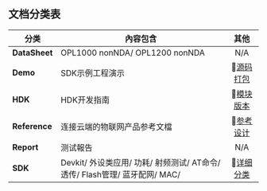 ## 文档分类表


|     分类     |   內容包含    |     其他    |
|--------------|--------------|:-----------:|
|  **DataSheet**  | OPL1000 nonNDA/ OPL1200 nonNDA  |   N/A   |
|  **Demo**       | SDK示例工程演示 |  :book:[源码打包](https://github.com/Opulinks-Tech/OpulinksTech-WIKI/wiki/reference_demo) |
|  **HDK**        | HDK开发指南     |  :book:[模块版本](https://github.com/Opulinks-Tech/OPL1000-HDK/tree/master/Module) |
|  **Reference**  | 连接云端的物联网产品参考文檔 | :book:[参考设计](https://github.com/Opulinks-Tech/OpulinksTech-WIKI/wiki/reference_demo)|
|  **Report**     | 测试報告        |   N/A   |  
|  **SDK**        |Devkit/ 外设类应用/ 功耗/ 射频测试/ AT命令/ 透传/ Flash管理/ 蓝牙配网/ MAC/ | :book:[详细分类](https://github.com/Opulinks-Tech/OpulinksTech-WIKI/wiki/Documents)|

